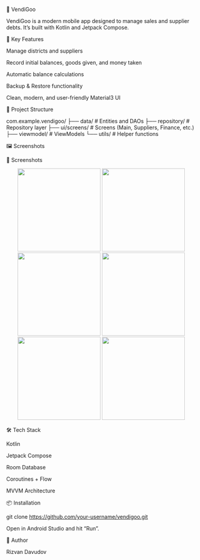 📱 VendiGoo

VendiGoo is a modern mobile app designed to manage sales and supplier debts. It’s built with Kotlin and Jetpack Compose.

🚀 Key Features

Manage districts and suppliers

Record initial balances, goods given, and money taken

Automatic balance calculations

Backup & Restore functionality

Clean, modern, and user-friendly Material3 UI

📂 Project Structure


com.example.vendigoo/
 ├── data/                  # Entities and DAOs
 ├── repository/            # Repository layer
 ├── ui/screens/            # Screens (Main, Suppliers, Finance, etc.)
 ├── viewmodel/             # ViewModels
 └── utils/                 # Helper functions



🖼️ Screenshots


📸 Screenshots
<p align="center"> 
 <img src="app/docs/screenshots/splashscreen.jpeg" width="220"/> 
 <img src="app/docs/screenshots/mainscreen.jpeg" width="220"/> 
 <img src="app/docs/screenshots/mainscreen2.jpeg" width="220"/> 
 <img src="app/docs/screenshots/reportscreen.jpeg" width="220"/> 
 <img src="app/docs/screenshots/supportscreen.jpeg" width="220"/> 
 <img src="app/docs/screenshots/aboutsceen.jpeg" width="220"/> 
 
</p>



🛠️ Tech Stack

Kotlin

Jetpack Compose

Room Database

Coroutines + Flow

MVVM Architecture

📦 Installation


git clone https://github.com/your-username/vendigoo.git


Open in Android Studio and hit “Run”.

👤 Author

Rizvan Davudov
